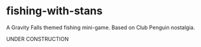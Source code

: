 # fishing-with-stans
A Gravity Falls themed fishing mini-game. Based on Club Penguin nostalgia.

UNDER CONSTRUCTION
